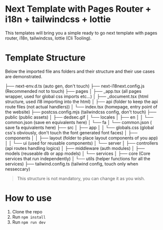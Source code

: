 # Next Template with Pages Router + i18n + tailwindcss + lottie

This templates will bring you a simple ready to go next template with pages router, i18n, tailwindcss, lottie (Cli Tooling).

# Template Structure

Below the imported file ans folders and their structure and their use cases are demonstrated.

├── next-env.d.ts (auto gen, don't touch)
├── next-i18next.config.js (Recommended not to touch)
├── pages
│ ├── \_app.tsx (all pages wrapper, used for global css imports etc...)
│ ├── \_document.tsx (html structure, used i18 importing into the html)
│ ├── api (folder to keep the api route files (not actual handlers))
│ └── index.tsx (homepage, entry point of the website)
├── postcss.config.mjs (tailwindcss config, don't touch)
├── public (public assets)
│ ├── dedsec.gif
│ └── locales
│ ├── en
│ │ └── common.json (save en equivalents here)
│ └── fa
│ └── common.json ( save fa equivalents here)
├── src
│ ├── app
│ │ └── globals.css (global css's obviously, don't touch the font generated font faces)
│ ├── components
│ │ ├── layout (folder to place layout components of you app)
│ │ └── ui (used for reusable components)
│ └── server
│ ├── controllers (api routes handling logics)
│ ├── middleware (auth modules)
│ ├── models (reuseable db or app models)
│ └── services
│ ├── core (Core services that run independently)
│ └── utils (helper functions for all the services)
├── tailwind.config.ts (tailwind config, touch only when nesseccary)

> This structure is not mandatory, you can change it as you wish.

# How to use

1. Clone the repo
2. Run `npm install`
3. Run `npm run dev`
